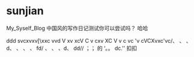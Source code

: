 sunjian
=======

My_Syself_Blog
中国风的写作日记测试你可以尝试吗？
哈哈 


ddd
svcxvxv[\xxc
vvd
V
xv
xcV
C
v
cxv
XC
V
v
c
vc
'v
cVCXvxc'vc/、
 、
 、d、 
 、
 、 
 、
 fd/
 、
 、 
 、d、
 dd//
 ；；
 的
 ‘。。
 dc.'’
 扣扣

